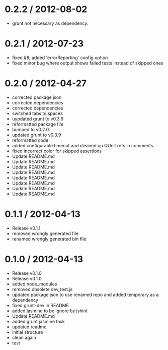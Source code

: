 
0.2.2 / 2012-08-02 
==================

  * grunt not necessary as dependency.

0.2.1 / 2012-07-23 
==================

  * fixed #8, added 'errorReporting' config option
  * fixed minor bug where output shows failed tests instead of skipped ones

0.2.0 / 2012-04-27 
==================

  * corrected package.json
  * corrected dependencies
  * corrected dependencies
  * switched tabs to spaces
  * uypdated grunt to v0.3.9
  * reformatted package file
  * bumped to v0.2.0
  * updated grunt to v0.3.9
  * reformatted code
  * added configurable timeout and cleaned up QUnit refs in comments
  * fixed incorrect color for skipped assertions
  * Update README.md
  * Update README.md
  * Update README.md
  * Update README.md
  * Update README.md
  * Update README.md
  * Update README.md
  * Update README.md
  
0.1.1 / 2012-04-13 
==================

  * Release v0.1.1
  * removed wrongly generated file
  * renamed wrongly generated bin file
  
0.1.0 / 2012-04-13 
==================

  * Release v0.1.0
  * Release v0.1.0
  * added node_modules
  * removed obsolete dev_test.js
  * updated package.json to use renamed repo and added temporary as a dependency
  * fixed grunt-dev in README
  * added jasmine to be ignore by jshint
  * Update README.md
  * added grunt jasmine task
  * updated readme
  * initial structure
  * clean again
  * test

